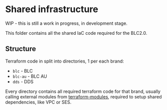# Shared infrastructure

WIP - this is still a work in progress, in development stage.

This folder contains all the shared IaC code required for the BLC2.0.

## Structure

Terraform code in split into directories, 1 per each brand:

* `blc` - BLC
* `blc-au` - BLC AU
* `dds` - DDS

Every directory contains all required terraform code for that brand, usually calling external modules from [terraform-modules](https://github.com/bluelightcard/terraform-modules), required to setup shared dependencies, like VPC or SES.
